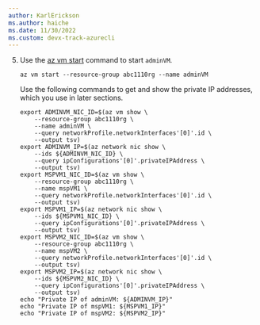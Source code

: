 ```yaml
---
author: KarlErickson
ms.author: haiche
ms.date: 11/30/2022
ms.custom: devx-track-azurecli
---
```


5. Use the [az vm start](/cli/azure/vm#az-vm-start) command to start `adminVM`.

   ```azurecli
   az vm start --resource-group abc1110rg --name adminVM
   ```

   Use the following commands to get and show the private IP addresses, which you use in later sections.

   ```azurecli
   export ADMINVM_NIC_ID=$(az vm show \
       --resource-group abc1110rg \
       --name adminVM \
       --query networkProfile.networkInterfaces'[0]'.id \
       --output tsv)
   export ADMINVM_IP=$(az network nic show \
       --ids ${ADMINVM_NIC_ID} \
       --query ipConfigurations'[0]'.privateIPAddress \
       --output tsv)
   export MSPVM1_NIC_ID=$(az vm show \
       --resource-group abc1110rg \
       --name mspVM1 \
       --query networkProfile.networkInterfaces'[0]'.id \
       --output tsv)
   export MSPVM1_IP=$(az network nic show \
       --ids ${MSPVM1_NIC_ID} \
       --query ipConfigurations'[0]'.privateIPAddress \
       --output tsv)
   export MSPVM2_NIC_ID=$(az vm show \
       --resource-group abc1110rg \
       --name mspVM2 \
       --query networkProfile.networkInterfaces'[0]'.id \
       --output tsv)
   export MSPVM2_IP=$(az network nic show \
       --ids ${MSPVM2_NIC_ID} \
       --query ipConfigurations'[0]'.privateIPAddress \
       --output tsv)
   echo "Private IP of adminVM: ${ADMINVM_IP}"
   echo "Private IP of mspVM1: ${MSPVM1_IP}"
   echo "Private IP of mspVM2: ${MSPVM2_IP}"
   ```
